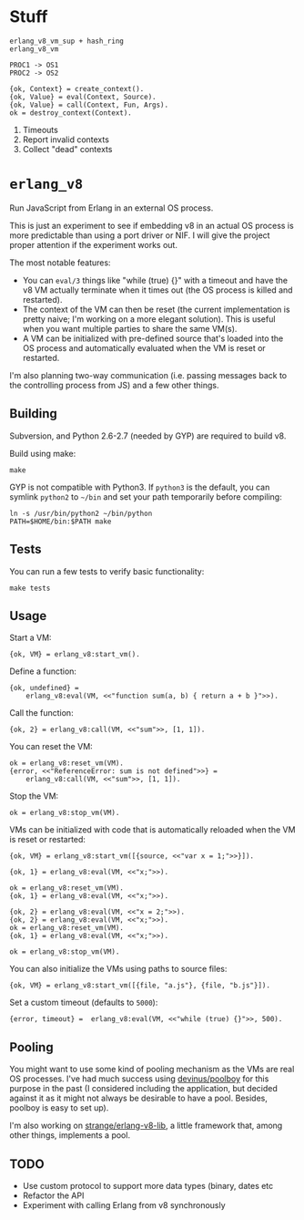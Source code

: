 # Stuff

    erlang_v8_vm_sup + hash_ring
    erlang_v8_vm

    PROC1 -> OS1
    PROC2 -> OS2

    {ok, Context} = create_context().
    {ok, Value} = eval(Context, Source).
    {ok, Value} = call(Context, Fun, Args).
    ok = destroy_context(Context).

1. Timeouts
2. Report invalid contexts
3. Collect "dead" contexts

# `erlang_v8`

Run JavaScript from Erlang in an external OS process.

This is just an experiment to see if embedding v8 in an actual OS process is
more predictable than using a port driver or NIF. I will give the project
proper attention if the experiment works out.

The most notable features: 

- You can `eval/3` things like "while (true) {}" with a timeout and have the
  v8 VM actually terminate when it times out (the OS process is killed and
  restarted).
- The context of the VM can then be reset (the current implementation is
  pretty naive; I'm working on a more elegant solution). This is useful when
  you want multiple parties to share the same VM(s).
- A VM can be initialized with pre-defined source that's loaded into the OS
  process and automatically evaluated when the VM is reset or restarted.

I'm also planning two-way communication (i.e. passing messages back to the
controlling process from JS) and a few other things.

## Building

Subversion, and Python 2.6-2.7 (needed by GYP) are required to build v8.

Build using make:

    make

GYP is not compatible with Python3. If `python3` is the default, you can
symlink `python2` to `~/bin` and set your path temporarily before compiling:

    ln -s /usr/bin/python2 ~/bin/python
    PATH=$HOME/bin:$PATH make

## Tests

You can run a few tests to verify basic functionality:

    make tests

## Usage

Start a VM:

    {ok, VM} = erlang_v8:start_vm().

Define a function:

    {ok, undefined} =
        erlang_v8:eval(VM, <<"function sum(a, b) { return a + b }">>).

Call the function: 

    {ok, 2} = erlang_v8:call(VM, <<"sum">>, [1, 1]).

You can reset the VM:

    ok = erlang_v8:reset_vm(VM).
    {error, <<"ReferenceError: sum is not defined">>} =
        erlang_v8:call(VM, <<"sum">>, [1, 1]).

Stop the VM:

    ok = erlang_v8:stop_vm(VM).

VMs can be initialized with code that is automatically reloaded when the VM is
reset or restarted:

    {ok, VM} = erlang_v8:start_vm([{source, <<"var x = 1;">>}]).

    {ok, 1} = erlang_v8:eval(VM, <<"x;">>).

    ok = erlang_v8:reset_vm(VM).
    {ok, 1} = erlang_v8:eval(VM, <<"x;">>).

    {ok, 2} = erlang_v8:eval(VM, <<"x = 2;">>).
    {ok, 2} = erlang_v8:eval(VM, <<"x;">>).
    ok = erlang_v8:reset_vm(VM).
    {ok, 1} = erlang_v8:eval(VM, <<"x;">>).

    ok = erlang_v8:stop_vm(VM).

You can also initialize the VMs using paths to source files:

    {ok, VM} = erlang_v8:start_vm([{file, "a.js"}, {file, "b.js"}]).

Set a custom timeout (defaults to `5000`):

    {error, timeout} =  erlang_v8:eval(VM, <<"while (true) {}">>, 500).

## Pooling

You might want to use some kind of pooling mechanism as the VMs are real OS
processes. I've had much success using
[devinus/poolboy](https://github.com/devinus/poolboy) for this purpose in the
past (I considered including the application, but decided against it as it
might not always be desirable to have a pool. Besides, poolboy is easy to set
up).

I'm also working on
[strange/erlang-v8-lib](https://github.com/strange/erlang-v8-lib), a little
framework that, among other things, implements a pool.

## TODO

- Use custom protocol to support more data types (binary, dates etc
- Refactor the API
- Experiment with calling Erlang from v8 synchronously
